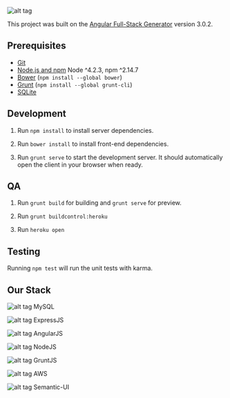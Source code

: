 ![alt tag](http://jdmdev.net/assets/images/githublogo.png)

This project was built on the [Angular Full-Stack Generator](https://github.com/DaftMonk/generator-angular-fullstack) version 3.0.2.

## Prerequisites

- [Git](https://git-scm.com/)
- [Node.js and npm](nodejs.org) Node ^4.2.3, npm ^2.14.7
- [Bower](bower.io) (`npm install --global bower`)
- [Grunt](http://gruntjs.com/) (`npm install --global grunt-cli`)
- [SQLite](https://www.sqlite.org/quickstart.html)

## Development

1. Run `npm install` to install server dependencies.

2. Run `bower install` to install front-end dependencies.

3. Run `grunt serve` to start the development server. It should automatically open the client in your browser when ready.

## QA

1. Run `grunt build` for building and `grunt serve` for preview.

2. Run `grunt buildcontrol:heroku`

3. Run `heroku open`

## Testing

Running `npm test` will run the unit tests with karma.

## Our Stack
![alt tag](http://www.seenbest-web-design.com/images/icons/mysql.jpg)
MySQL

![alt tag](http://letzgro.net/wp-content/uploads/2012/01/expressJS.png)
ExpressJS

![alt tag](http://g00glen00b.be/wp-content/uploads/2014/03/angular.png)
AngularJS

![alt tag](http://www.ivanvinas.ch/imgs/node-icon.png)
NodeJS

![alt tag](http://dontkry.com/images/gruntjs.png)
GruntJS

![alt tag](http://1.bp.blogspot.com/-BlR7FKqA_lo/T47dcndzu_I/AAAAAAAAA4E/644T2dylDQU/s1600/aws_logo_100.jpg)
AWS

![alt tag](https://d1qb2nb5cznatu.cloudfront.net/startups/i/598974-f68d668bbf7fa384b0f54643fd8e7b59-thumb_jpg.jpg?buster=1423029473)
Semantic-UI

